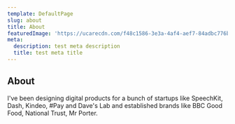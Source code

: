 ```yaml
---
template: DefaultPage
slug: about
title: About
featuredImage: 'https://ucarecdn.com/f48c1586-3e3a-4af4-aef7-84adbc776b52/'
meta:
  description: test meta description
  title: test meta title
---
```

## About

I've been designing digital products for a bunch of startups like SpeechKit, Dash, Kindeo, #Pay and Dave's Lab and established brands like BBC Good Food, National Trust, Mr Porter.
